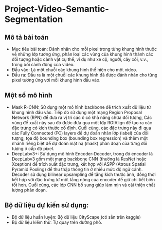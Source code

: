 # Project-Video-Semantic-Segmentation

## Mô tả bài toán

* Mục tiêu bài toán: Đánh nhãn cho mỗi pixel trong từng khung hình thuộc về những lớp tương ứng, phân loại các vùng của khung hình thành các đối tượng hoặc cảnh vật cụ thể, ví dụ như xe cộ, người, cây cối, v.v., trong bối cảnh động của video.
* Đầu vào: Là một chuỗi các khung hình thể hiện cho một video.
* Đầu ra: Đầu ra là một chuỗi các khung hình đã được đánh nhãn cho từng pixel tương ứng với mỗi khung hình đầu vào.

## Một số mô hình

* Mask R-CNN: Sử dụng một mô hình backbone để trích xuất dữ liệu từ khung hình đầu vào. Tiếp đó sử dụng một mạng Region Proposal Network (RPN) để đưa ra vị trí các ô có khả năng chứa đối tượng, Các vùng đề xuất này sau đó được đưa qua một lớp ROIAlign để tạo ra các đặc trưng có kích thước cố định. Cuối cùng, các đặc trưng này đi qua các Fully Connected (FC) layers để dự đoán nhãn lớp (label) của đối tượng, tọa độ bounding box (bounding box regression) và thêm một nhánh riêng biệt để dự đoán mặt nạ (mask) phân đoạn của từng đối tượng ở cấp độ pixel.
* DeepLabv3+: Sử dụng mô hình Encoder-Decoder, trong đó encoder là DeepLabv3 gồm một mạng backbone CNN (thường là ResNet hoặc Xception) để trích xuất đặc trưng, kết hợp với ASPP (Atrous Spatial Pyramid Pooling) để thu thập thông tin ở nhiều mức độ ngữ cảnh. Decoder sử dụng bilinear upsampling để tăng kích thước ảnh, đồng thời kết hợp với đặc trưng từ một tầng nông của encoder để giữ chi tiết biên tốt hơn. Cuối cùng, các lớp CNN bổ sung giúp làm mịn và cải thiện chất lượng phân đoạn.

## Bộ dữ liệu dự kiến sử dụng: 

* Bộ dữ liệu huấn luyện: Bộ dữ liệu CityScape (có sẵn trên kaggle)
* Bộ dữ liệu kiểm thử: Tự quay trên đường phố.
